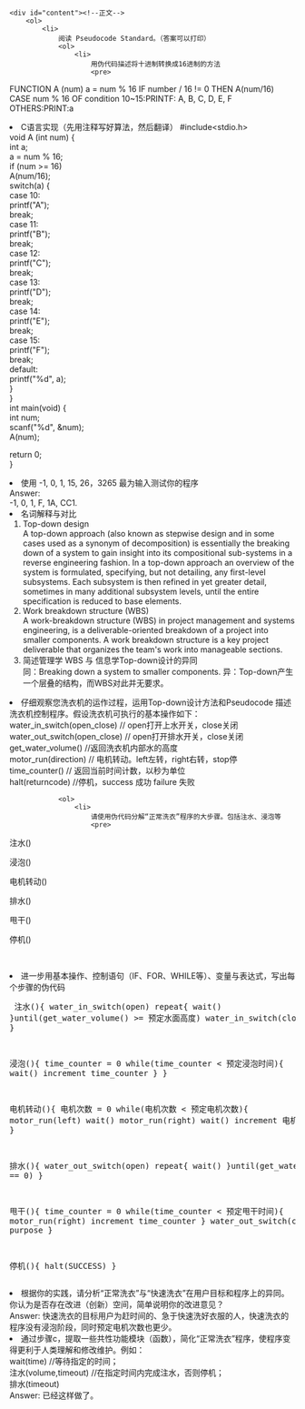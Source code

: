 <!DOCTYPE html>
<html lang="en">

<head>
	<meta charset="utf-8" />
	<title>作业8</title>
	<link type="text/css" href="homework.css" rel="stylesheet" media="screen" />
</head>

<body>


	<div id="content"><!--正文-->
		<ol>
			<li>
				阅读 Pseudocode Standard。（答案可以打印）
				<ol>
					<li>
						用伪代码描述将十进制转换成16进制的方法
						<pre>
FUNCTION A (num) 
a = num % 16 
IF number / 16 != 0 THEN 
A(num/16) 
CASE num % 16 OF 
condition 10~15:PRINTF: A, B, C, D, E, F 
OTHERS:PRINT:a
						</pre>
					</li>
					<li>
						C语言实现（先用注释写好算法，然后翻译）
#include<stdio.h></br>
void A (int num) {</br>
  int a;</br>
  a = num % 16;</br>
  if (num >= 16)</br>
    A(num/16);</br>
  switch(a) {</br>
    case 10:</br>
        printf("A");</br>
        break;</br>
    case 11:</br>
        printf("B");</br>
        break;</br>
    case 12:</br>
        printf("C");</br>
        break;</br>
    case 13:</br>
        printf("D");</br>
        break;</br>
    case 14:</br>
        printf("E");</br>
        break;</br>
    case 15:</br>
        printf("F");</br>
        break;</br>
    default:</br>
        printf("%d", a);</br>
  } </br>
} </br>
int main(void) {</br>
  int num;</br>
  scanf("%d", &num);</br>
  A(num);</br>

  return 0;</br>
}</br>
					</li>
					<li>
						使用 -1, 0, 1, 15, 26，3265 最为输入测试你的程序<br />
						Answer:<br />
						-1, 0, 1, F, 1A, CC1.
					</li>
				</ol>
			</li>
			<li>
				名词解释与对比
				<ol>
					<li>
						Top-down design<br />
						A top-down approach (also known as stepwise design and in some cases used as a synonym of decomposition) is essentially the breaking down of a system to gain insight into its compositional sub-systems in a reverse engineering fashion. In a top-down approach an overview of the system is formulated, specifying, but not detailing, any first-level subsystems. Each subsystem is then refined in yet greater detail, sometimes in many additional subsystem levels, until the entire specification is reduced to base elements.
					</li>
					<li>
						Work breakdown structure (WBS)<br />
						A work-breakdown structure (WBS) in project management and systems engineering, is a deliverable-oriented breakdown of a project into smaller components. A work breakdown structure is a key project deliverable that organizes the team's work into manageable sections.
					</li>
					<li>
						简述管理学 WBS 与 信息学Top-down设计的异同<br />
						同：Breaking down a system to smaller components.
						异：Top-down产生一个层叠的结构，而WBS对此并无要求。
					</li>
				</ol>
			</li>
			<li>
				仔细观察您洗衣机的运作过程，运用Top-down设计方法和Pseudocode 描述洗衣机控制程序。假设洗衣机可执行的基本操作如下：<br />
				water_in_switch(open_close) // open打开上水开关，close关闭<br />
				water_out_switch(open_close) // open打开排水开关，close关闭<br />
				get_water_volume() //返回洗衣机内部水的高度<br />
				motor_run(direction) // 电机转动。left左转，right右转，stop停<br />
				time_counter() // 返回当前时间计数，以秒为单位<br />
				halt(returncode) //停机，success 成功 failure 失败<br />

				<ol>
					<li>
						请使用伪代码分解“正常洗衣”程序的大步骤。包括注水、浸泡等
						<pre>
注水()

浸泡()

电机转动()

排水()

甩干()

停机()
						<pre>
					</li>
					<li>
						进一步用基本操作、控制语句（IF、FOR、WHILE等）、变量与表达式，写出每个步骤的伪代码
						<pre>
注水(){
	water_in_switch(open)
	repeat{
		wait()
	}until(get_water_volume() >= 预定水面高度)
	water_in_switch(close)
}

浸泡(){
	time_counter = 0
	while(time_counter < 预定浸泡时间){
		wait()
		increment time_counter
	}
}

电机转动(){
	电机次数 = 0
	while(电机次数 < 预定电机次数){
		motor_run(left)
		wait()
		motor_run(right)
		wait()
		increment 电机次数
	}
}

排水(){
	water_out_switch(open)
	repeat{
		wait()
	}until(get_water_volume == 0)
}

甩干(){
	time_counter = 0
	while(time_counter < 预定甩干时间){
		motor_run(right)
		increment time_counter
	}
	water_out_switch(close) //On purpose
}

停机(){
	halt(SUCCESS)
}
						</pre>
					</li>
					<li>
						根据你的实践，请分析“正常洗衣”与“快速洗衣”在用户目标和程序上的异同。你认为是否存在改进（创新）空间，简单说明你的改进意见？<br />
						Answer: 快速洗衣的目标用户为赶时间的、急于快速洗好衣服的人，快速洗衣的程序没有浸泡阶段，同时预定电机次数也更少。
					</li>
					<li>
						通过步骤c，提取一些共性功能模块（函数），简化“正常洗衣”程序，使程序变得更利于人类理解和修改维护。例如：<br />
						wait(time) //等待指定的时间；<br />
						注水(volume,timeout) //在指定时间内完成注水，否则停机；<br />
						排水(timeout)<br />
						Answer: 已经这样做了。
					</li>
				</ol>
			</li>
		</ol>
	</li>
</ol>
</div>
</body>
</html>
